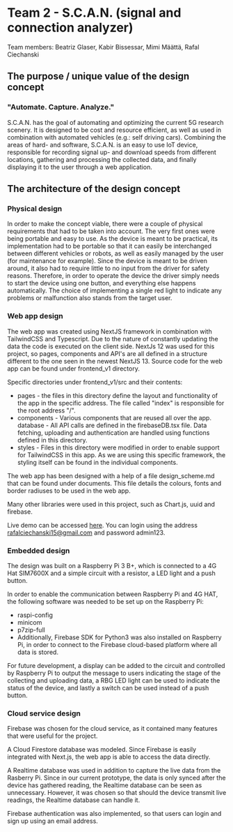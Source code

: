 # Team 2 - S.C.A.N. (signal and connection analyzer)
Team members: Beatriz Glaser, Kabir Bissessar, Mimi Määttä, Rafal Ciechanski

## The purpose / unique value of the design concept
### "Automate. Capture. Analyze."

S.C.A.N. has the goal of automating and optimizing the current 5G research scenery. It is designed to be cost and resource efficient, as well as used in combination with automated vehicles (e.g.: self driving cars). Combining the areas of hard- and software, S.C.A.N. is an easy to use IoT device, responsible for recording signal up- and download speeds from different locations, gathering and processing the collected data, and finally displaying it to the user through a web application.

## The architecture of the design concept
### Physical design

In order to make the concept viable, there were a couple of physical requirements that had to be taken into account. The very first ones were being portable and easy to use. As the device is meant to be practical, its implementation had to be portable so that it can easily be interchanged between different vehicles or robots, as well as easily managed by the user (for maintenance for example). Since the device is meant to be driven around, it also had to require little to no input from the driver for safety reasons. Therefore, in order to operate the device the driver simply needs to start the device using one button, and everything else happens automatically. The choice of implementing a single red light to indicate any problems or malfunction also stands from the target user.



### Web app design

The web app was created using NextJS framework in combination with TailwindCSS and Typescript. Due to the nature of constantly updating the data the code is executed on the client side. NextJs 12 was used for this project, so pages, components and API's are all defined in a structure different to the one seen in the newest NextJS 13. Source code for the web app can be found under frontend_v1 directory.

Specific directories under frontend_v1/src and their contents:

* pages - the files in this directory define the layout and functionality of the app in the specific address. The file called "index" is responsible for the root address "/".
* components - Various components that are reused all over the app. database - All API calls are defined in the firebaseDB.tsx file. Data fetching, uploading and authentication are handled using functions defined in this directory.
* styles - Files in this directory were modified in order to enable support for TailwindCSS in this app. As we are using this specific framework, the styling itself can be found in the individual components.

The web app has been designed with a help of a file design_scheme.md that can be found under documents. This file details the colours, fonts and border radiuses to be used in the web app.

Many other libraries were used in this project, such as Chart.js, uuid and firebase.

Live demo can be accessed [here](https://dtap-common.vercel.app/). You can login using the address rafalciechanski15@gmail.com and password admin123.

### Embedded design

The design was built on a Raspberry Pi 3 B+, which is connected to a 4G Hat SIM7600X and a simple circuit with a resistor, a LED light and a push button.

In order to enable the communication between Raspberry Pi and 4G HAT, the following software was needed to be set up on the Raspberry Pi:

* raspi-config 
* minicom
* p7zip-full
* Additionally, Firebase SDK for Python3 was also installed on Raspberry Pi, in order to connect to the Firebase cloud-based platform where all data is stored.

For future development, a display can be added to the circuit and controlled by Raspberry Pi to output the message to users indicating the stage of the collecting and uploading data, a RBG LED light can be used to indicate the status of the device, and lastly a switch can be used instead of a push button.

### Cloud service design

Firebase was chosen for the cloud service, as it contained many features that were useful for the project. 

A Cloud Firestore database was modeled. Since Firebase is easily integrated with Next.js, the web app is able to access the data directly.

A Realtime database was used in addition to capture the live data from the Rasberry Pi. Since in our current prototype, the data is only synced after the device has gathered reading, the Realtime database can be seen as unnecessary. However, it was chosen so that should the device transmit live readings, the Realtime database can handle it.

Firebase authentication was also implemented, so that users can login and sign up using an email address.
